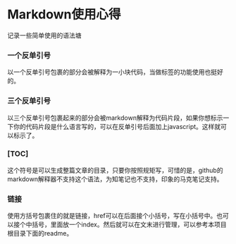 # Markdown使用心得
记录一些简单使用的语法塘
### 一个反单引号
以一个反单引号包裹的部分会被解释为一小块代码，当做标签的功能使用也挺好的。
### 三个反单引号
以三个反单引号包裹起来的部分会被markdown解释为代码片段，如果你想标示一下你的代码片段是什么语言写的，可以在反单引号后面加上javascript。这样就可以标示了。
### [TOC]
这个符号是可以生成整篇文章的目录，只要你按照规矩写，可惜的是，github的markdown解释器不支持这个语法，为知笔记也不支持，印象的马克笔记支持。
### 链接
使用方括号包裹住的就是链接，href可以在后面接个小括号，写在小括号中。也可以接个中括号，里面放一个index。然后就可以在文末进行管理，可以参考本项目根目录下面的readme。